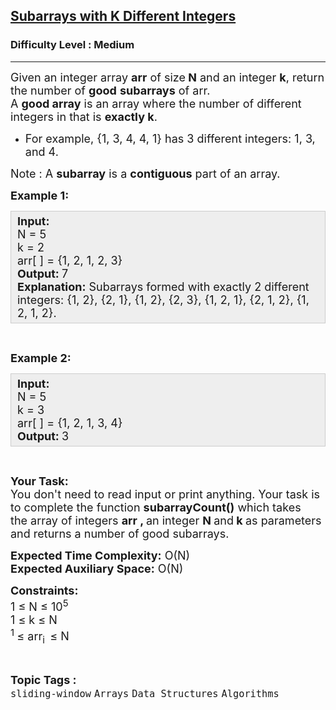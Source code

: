 <h2><a href="https://www.geeksforgeeks.org/problems/subarrays-with-k-different-integers/1?utm_source=geeksforgeeks&utm_medium=ml_article_practice_tab&utm_campaign=article_practice_tab">Subarrays with K Different Integers</a></h2><h3>Difficulty Level : Medium</h3><hr><div class="problems_problem_content__Xm_eO"><p><span style="font-size:18px">Given an integer array <strong>arr</strong> of size<strong> N</strong> and an integer <strong>k</strong>, return the number of <strong>good</strong> <strong>subarrays</strong> of arr.<br>
A <strong>good array</strong> is an array where the number of different integers in that is <strong>exactly k</strong>.</span></p>

<ul>
	<li><span style="font-size:18px">For example, {1, 3, 4, 4, 1} has 3 different integers: 1, 3, and 4.</span></li>
</ul>

<p><span style="font-size:18px">Note : A <strong>subarray</strong> is a <strong>contiguous</strong> part of an array.</span></p>

<p><span style="font-size:18px"><strong>Example 1:</strong></span></p>

<div style="background: rgb(238, 238, 238); border: 1px solid rgb(204, 204, 204); padding: 5px 10px; --darkreader-inline-bgimage: initial; --darkreader-inline-bgcolor:#222426; --darkreader-inline-border-top:#3e4446; --darkreader-inline-border-right:#3e4446; --darkreader-inline-border-bottom:#3e4446; --darkreader-inline-border-left:#3e4446;"><span style="font-size:18px"><strong>Input:</strong><br>
N = 5<br>
k = 2<br>
arr[ ] = {1, 2, 1, 2, 3}<br>
<strong>Output: </strong>7<br>
<strong>Explanation:</strong>&nbsp;Subarrays formed with exactly 2 different integers: {1, 2},&nbsp;{2, 1},&nbsp;{1, 2},&nbsp;{2, 3},&nbsp;{1, 2, 1},&nbsp;{2, 1, 2},&nbsp;{1, 2, 1, 2}.</span></div>

<p>&nbsp;</p>

<p><span style="font-size:18px"><strong>Example 2:</strong></span></p>

<div style="background: rgb(238, 238, 238); border: 1px solid rgb(204, 204, 204); padding: 5px 10px; --darkreader-inline-bgimage: initial; --darkreader-inline-bgcolor:#222426; --darkreader-inline-border-top:#3e4446; --darkreader-inline-border-right:#3e4446; --darkreader-inline-border-bottom:#3e4446; --darkreader-inline-border-left:#3e4446;"><span style="font-size:18px"><strong>Input:</strong><br>
N = 5<br>
k = 3<br>
arr[ ] = {1, 2, 1, 3, 4}<br>
<strong>Output: </strong>3</span></div>

<p>&nbsp;</p>

<p><span style="font-size:18px"><strong>Your Task:</strong><br>
You don't need to read input or print anything. Your task is to complete the function <strong>subarrayCount()</strong>&nbsp;which takes the&nbsp;array of&nbsp;integers <strong>arr&nbsp;, </strong>an integer&nbsp;<strong>N </strong>and<strong> k&nbsp;</strong>as parameters and returns a number of good subarrays.</span></p>

<p><span style="font-size:18px"><strong>Expected Time Complexity:</strong>&nbsp;O(N)<br>
<strong>Expected Auxiliary Space:</strong>&nbsp;O(N)</span></p>

<p><span style="font-size:18px"><strong>Constraints:</strong><br>
1 ≤ N ≤ 10<sup>5</sup><br>
1 ≤ k&nbsp;≤ N<br>
<sup>1&nbsp;</sup>≤ arr<sub>i&nbsp; </sub>≤ N</span></p>
</div><br><p><span style=font-size:18px><strong>Topic Tags : </strong><br><code>sliding-window</code>&nbsp;<code>Arrays</code>&nbsp;<code>Data Structures</code>&nbsp;<code>Algorithms</code>&nbsp;